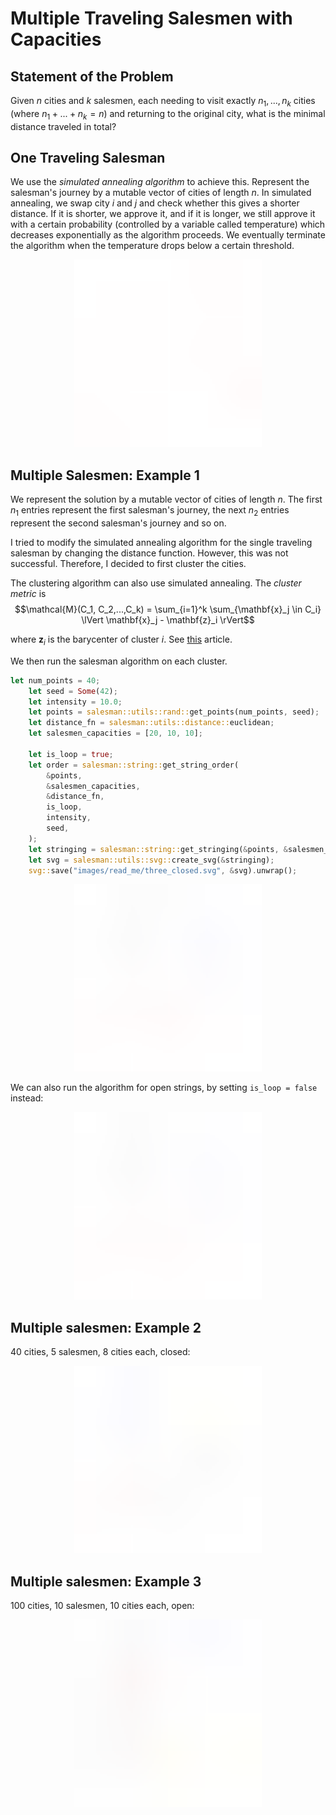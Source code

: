 # Multiple Traveling Salesmen with Capacities

## Statement of the Problem

Given $n$ cities and $k$ salesmen, each needing to visit exactly $n_1, ..., n_k$ cities (where $n_1 + ... + n_k = n$) and returning to the original city, what is the minimal distance traveled in total?

## One Traveling Salesman

We use the _simulated annealing algorithm_ to achieve this. Represent the salesman's journey by a mutable vector of cities of length $n$. In simulated annealing, we swap city $i$ and $j$ and check whether this gives a shorter distance. If it is shorter, we approve it, and if it is longer, we still approve it with a certain probability (controlled by a variable called temperature) which decreases exponentially as the algorithm proceeds. We eventually terminate the algorithm when the temperature drops below a certain threshold.

<p align="center">
<img src="images/read_me/one.svg" width="300" height="300">
</p>

## Multiple Salesmen: Example 1

We represent the solution by a mutable vector of cities of length $n$. The first $n_1$ entries represent the first salesman's journey, the next $n_2$ entries represent the second salesman's journey and so on.

I tried to modify the simulated annealing algorithm for the single traveling salesman by changing the distance function. However, this was not successful. Therefore, I decided to first cluster the cities.

The clustering algorithm can also use simulated annealing. The _cluster metric_ is
$$\mathcal{M}(C_1, C_2,...,C_k) = \sum_{i=1}^k \sum_{\mathbf{x}_j \in C_i} \lVert \mathbf{x}_j - \mathbf{z}_i \rVert$$

where $\mathbf{z}_i$ is the barycenter of cluster $i$. See [this](http://library.isical.ac.in:8080/jspui/bitstream/10263/5650/1/Clustering%20using%20simulated%20annealing%20with%20probabilistic%20redistribution-IJOPRAAI-15-2-2001-%20p%20269-285.pdf) article.

We then run the salesman algorithm on each cluster.

```rust
let num_points = 40;
    let seed = Some(42);
    let intensity = 10.0;
    let points = salesman::utils::rand::get_points(num_points, seed);
    let distance_fn = salesman::utils::distance::euclidean;
    let salesmen_capacities = [20, 10, 10];

    let is_loop = true;
    let order = salesman::string::get_string_order(
        &points,
        &salesmen_capacities,
        &distance_fn,
        is_loop,
        intensity,
        seed,
    );
    let stringing = salesman::string::get_stringing(&points, &salesmen_capacities, &order, is_loop);
    let svg = salesman::utils::svg::create_svg(&stringing);
    svg::save("images/read_me/three_closed.svg", &svg).unwrap();
```

<p align="center">
<img src="images/read_me/three_closed.svg" width="300" height="300">
</p>

We can also run the algorithm for open strings, by setting `is_loop = false` instead:

<p align="center">
<img src="images/read_me/three_open.svg" width="300" height="300">
</p>

## Multiple salesmen: Example 2

40 cities, 5 salesmen, 8 cities each, closed:

<p align="center">
<img src="images/read_me/five.svg" width="300" height="300">
</p>

## Multiple salesmen: Example 3

100 cities, 10 salesmen, 10 cities each, open:

<p align="center">
<img src="images/read_me/ten.svg" width="300" height="300">
</p>
